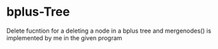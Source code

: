# bplus-Tree
Delete fucntion for a deleting a node in a bplus tree and mergenodes() is implemented by me in the given  program
